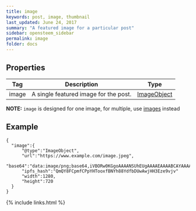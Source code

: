 ```yaml
---
title: image
keywords: post, image, thumbnail
last_updated: June 24, 2017
summary: "A featured image for a particular post"
sidebar: opensteem_sidebar
permalink: image
folder: docs
---
```

## Properties

<div class="table-responsive">
  <table class="table">
    <thead>
      <tr>
        <th>Tag</th>
        <th>Description</th>
        <th>Type</th>
      </tr>
    </thead>
    <tbody>
      <tr>
        <td>image</td>
        <td>A single featured image for the post.</td>
        <td><a href="/ImageObject">ImageObject</a></td>
      </tr>
    </tbody>
  </table>
</div>

**NOTE:** `image` is designed for one image, for multiple, use [images](/images) instead

## Example

    {
      "image":{
          "@type":"ImageObject",
          "url":"https://www.example.com/image.jpeg",
          "base64":"data:image/png;base64,iVBORw0KGgoAAAANSUhEUgAAAAEAAAABCAYAAAAfFcSJAAAABmJLR0QA/wD/AP+gvaeTAAAACXBIWXMAAAsTAAALEwEAmpwYAAAAB3RJTUUH4QYYFRgqSGzYQwAAAA1JREFUCNdjYGBg+A8AAQQBAKTgrDEAAAAASUVORK5CYII=",
          "ipfs_hash":"QmQY8FCpmfCPpYHTooxfBNYh88YdfbDUwAwjHH3Eze9vjv"
          "width":1280,
          "height":720
      }
    }

{% include links.html %}
